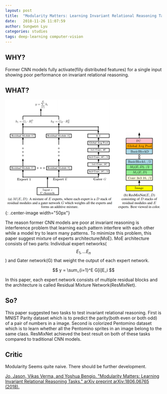 ```yaml
---
layout: post
title:  "Modularity Matters: Learning Invariant Relational Reasoning Tasks"
date:   2018-11-26 11:07:59
author: Sungwon Lyu
categories: studies
tags: deep-learning computer-vision
---
```

## WHY? 
Former CNN models fully activate(filly distributed features) for a single input showing poor performance on invariant relational reasoning. 

## WHAT?
![image](/assets/images/rmn.png){: .center-image width="50px"}

The reason former CNN models are poor at invariant reasoning is interference problem that learning each pattern interfere with each other while a model try to learn many patterns. To minimize this problem, this paper suggest mixture of experts architecture(MoE). MoE architecture consists of two parts: Individual expert networks($$E_1, ... E_n$$) and Gater network(G) that weight the output of each expert network. 

$$
y = \sum_{i=1}^E G[i]E_i
$$

In this paper, each expert network consists of multiple residual blocks and the architecture is called Residual Mixture Network(ResMixNet).

## So?
This paper suggested two tasks to test invariant relational reasoning. First is MNIST Parity dataset which is to predict the parity(both even or both odd) of a pair of numbers in a image. Second is colorized Pentomino dataset which is to learn whether all the Pentomino sprites in an image belong to the same class. ResMixNet achieved the best result on both of these tasks compared to traditional CNN models. 

## Critic
Modularity Seems quite naive. There should be further development. 

[Jo, Jason, Vikas Verma, and Yoshua Bengio. "Modularity Matters: Learning Invariant Relational Reasoning Tasks." arXiv preprint arXiv:1806.06765 (2018).](https://arxiv.org/pdf/1806.06765.pdf)